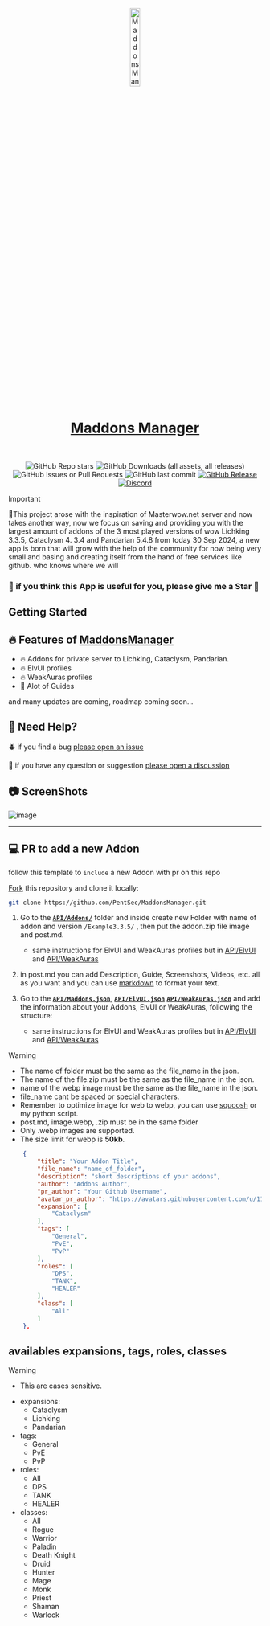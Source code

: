 <p align="center">
<a href="https://maddons.github.io/">
<img width="20%" src="https://github.com/PentSec/MasterAddonManager/blob/main/IMAGES/logo.png?raw=true" alt="Maddons Manager" />
<h1 align="center">Maddons Manager</h1>
</a>
</p>
</br>
<p align="center">
<img alt="GitHub Repo stars" src="https://img.shields.io/github/stars/pentsec/MaddonsManager">
<img alt="GitHub Downloads (all assets, all releases)" src="https://img.shields.io/github/downloads/pentsec/MaddonsManager/total">
<img alt="GitHub Issues or Pull Requests" src="https://img.shields.io/github/issues/pentsec/MaddonsManager">
<img alt="GitHub last commit" src="https://img.shields.io/github/last-commit/PentSec/MaddonsManager">
<a href="https://github.com/PentSec/MasterAddonManager/releases">
<img alt="GitHub Release" src="https://img.shields.io/github/v/release/pentsec/MaddonsManager">
</a>
<a href="https://discord.gg/pWkUVW982y">
<img alt="Discord" src="https://img.shields.io/discord/1086479507239735356">
</a>
</a>

> [!IMPORTANT]
> 📝This project arose with the inspiration of Masterwow.net server and now takes another way, now we focus on saving and providing you with the largest amount of addons of the 3 most played versions of wow Lichking 3.3.5, Cataclysm 4. 3.4 and Pandarian 5.4.8 from today 30 Sep 2024, a new app is born that will grow with the help of the community for now being very small and basing and creating itself from the hand of free services like github. who knows where we will 

### 🌟 if you think this App is useful for you, please give me a Star 🌟 
</p>

## Getting Started



## 🔥 Features of [MaddonsManager](https://maddonsmanager.github.io/)

- 🔥 Addons for private server to Lichking, Cataclysm, Pandarian.
- 🔥 ElvUI profiles
- 🔥 WeakAuras profiles
- 📝 Alot of Guides
  
and many updates are coming, roadmap coming soon...

## 🤔 Need Help?

🪲 if you find a bug [please open an issue](https://github.com/PentSec/MasterAddonManager/issues)

💭 if you have any question or suggestion [please open a discussion](https://github.com/PentSec/MasterAddonManager/discussions)


## 📷 ScreenShots

![image](https://github.com/user-attachments/assets/28f84d47-d1e1-4fe5-bd4d-c617397698b6)

--- 

## 💻 PR to add a new Addon

follow this template to `include` a new Addon with pr on this repo

[Fork](https://github.com/PentSec/MaddonsManager/fork) this repository and clone it locally:
```bash
git clone https://github.com/PentSec/MaddonsManager.git
```

1. Go to the [**`API/Addons/`**](https://github.com/PentSec/MaddonsManager/tree/main/API/Addons) folder and inside create new Folder with name of addon and version `/Example3.3.5/` , then put the addon.zip file image and post.md. 
    - same instructions for ElvUI and WeakAuras profiles but in [API/ElvUI](https://github.com/PentSec/MaddonsManager/tree/main/API/ElvUI) and [API/WeakAuras](https://github.com/PentSec/MaddonsManager/tree/main/API/WeakAuras)

2. in post.md you can add Description, Guide, Screenshots, Videos, etc. all as you want and you can use [markdown](https://www.markdownguide.org/basic-syntax/) to format your text.

3. Go to the [**`API/Maddons.json`**](https://github.com/PentSec/MaddonsManager/tree/main/API/Maddons.json), [**`API/ElvUI.json`**](https://github.com/PentSec/MaddonsManager/tree/main/API/ElvUI.json) [**`API/WeakAuras.json`**](https://github.com/PentSec/MaddonsManager/tree/main/API/WeakAuras.json) and add the information about your Addons, ElvUI or WeakAuras, following the structure:
    - same instructions for ElvUI and WeakAuras profiles but in [API/ElvUI](https://github.com/PentSec/MaddonsManager/tree/main/API/ElvUI) and [API/WeakAuras](https://github.com/PentSec/MaddonsManager/tree/main/API/WeakAuras)

> [!WARNING]
>
> - The name of folder must be the same as the file_name in the json.
> - The name of the file.zip must be the same as the file_name in the json.
> - name of the webp image must be the same as the file_name in the json.
> - file_name cant be spaced or special characters.
> - Remember to optimize image for web to webp, you can use [squoosh](https://squoosh.app/) or my python script.
> - post.md, image.webp, .zip must be in the same folder
> - Only .webp images are supported.
> - The size limit for webp is **50kb**.

```json
    {
        "title": "Your Addon Title",
        "file_name": "name_of_folder",
        "description": "short descriptions of your addons",
        "author": "Addons Author",
        "pr_author": "Your Github Username",
        "avatar_pr_author": "https://avatars.githubusercontent.com/u/11955573?v=4",
        "expansion": [
            "Cataclysm"
        ],
        "tags": [
            "General",
            "PvE",
            "PvP"
        ],
        "roles": [
            "DPS",
            "TANK",
            "HEALER"
        ],
        "class": [
            "All"
        ]
    },
```

## availables expansions, tags, roles, classes
> [!WARNING]
>
> - This are cases sensitive.

- expansions:
    - Cataclysm
    - Lichking
    - Pandarian
- tags:
    - General
    - PvE
    - PvP
- roles:
    - All
    - DPS
    - TANK
    - HEALER
- classes:
    - All
    - Rogue
    - Warrior
    - Paladin
    - Death Knight
    - Druid
    - Hunter
    - Mage
    - Monk
    - Priest
    - Shaman
    - Warlock

